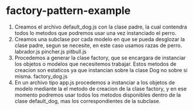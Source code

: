 # factory-pattern-example

1. Creamos el archivo default_dog.js con la clase padre, la cual contendra todos lo metodos que podremos usar una vez instanciado el perro.
2. Creamos una subclase por cada modelo en que se pueda desglozar la clase padre, segun se necesite, en este caso usamos razas de perro.
  labrador.js
  pincher.js
  pitbull.js
3. Procedemos a generar la clase factory, que se encargara de instanciar los objetos o modelos que necesitemos trabajar. 
  Estos metodos de creacion son estaticos ya que instancian sobre la clase Dog no sobre si misma.
  factory_dog.js
4. En un archivo tipo app.js procedemos a instanciar a los objetos de modelo mediante la el metodo de creacion de la clase factory, y 
  en ese momento podremos usar todos los metodos disponibles dentro de la clase default_dog, mas los correspondientes de la subclase.